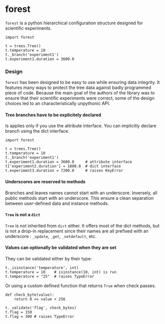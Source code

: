 # forest

`forest` is a python hierarchical configuration structure designed for scientific experiments.

    import forest

    t = trees.Tree()
    t.temperature = 10
    t._branch('experiment1')
    t.experiment1.duration = 3600.0

### Design

`forest` has been designed to be easy to use while ensuring data integrity. It features many ways to protect the tree data against badly programmed piece of code. Because the main goal of the authors of the library was to ensure that their scientific experiments were correct, some of the design choices led to an characteristically unpythonic API.

#### Tree branches have to be explicitely declared

Is applies only if you use the attribute interface. You can implicitly declare branch using the dict interface.

    import forest

    t = trees.Tree()
    t.temperature = 10
    t._branch('experiment1')
    t.experiment1.duration = 3600.0     # attribute interface
    t['experiment2.duration'] = 1800.0  # dict interface
    t.experiment3.duration = 7200.0     # raises KeyError

#### Underscores are reserved to methods

Branches and leaves names cannot start with an underscore. Inversely, all public methods start with an underscore. This ensure a clean separation between user-defined data and instance methods.

#### `Tree` is not a `dict`

`Tree` is not inherited from `dict` either. It offers most of the dict methods, but is not a drop-in replacement since their names are all prefixed with an underscore : `_update`, `_get`, `_setdefault`, etc.

#### Values can optionally be validated when they are set

They can be validated either by their type:

    t._isinstance('temperature', int)
    t.temperature = 10    # isinstance(10, int) is run
    t.temperature = "25"  # raises TypeError

Or using a custom defined function that returns `True` when check passes.

    def check_byte(value):
        return 0 <= value < 256

    t._validate('flag', check_bytes)
    t.flag = 150
    t.flag = 300 # raises TypeError
